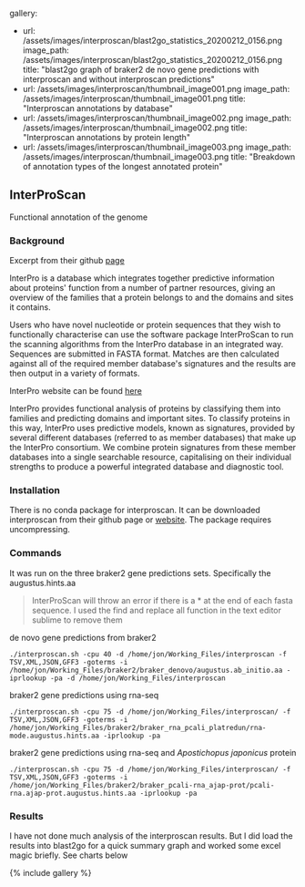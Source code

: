 
gallery:
  - url: /assets/images/interproscan/blast2go_statistics_20200212_0156.png
    image_path: /assets/images/interproscan/blast2go_statistics_20200212_0156.png
    title: "blast2go graph of braker2 de novo gene predictions with interproscan and without interproscan predictions"
  - url: /assets/images/interproscan/thumbnail_image001.png
    image_path: /assets/images/interproscan/thumbnail_image001.png
    title: "Interproscan annotations by database"
  - url: /assets/images/interproscan/thumbnail_image002.png
    image_path: /assets/images/interproscan/thumbnail_image002.png
    title: "Interproscan annotations by protein length"
  - url: /assets/images/interproscan/thumbnail_image003.png
    image_path: /assets/images/interproscan/thumbnail_image003.png
    title: "Breakdown of annotation types of the longest annotated protein"


## InterProScan
Functional annotation of the genome

### Background
Excerpt from their github [page](https://github.com/ebi-pf-team/interproscan/wiki)

InterPro is a database which integrates together predictive information about proteins' function from a number of partner resources, giving an overview of the families that a protein belongs to and the domains and sites it contains.

Users who have novel nucleotide or protein sequences that they wish to functionally characterise can use the software package InterProScan to run the scanning algorithms from the InterPro database in an integrated way. Sequences are submitted in FASTA format. Matches are then calculated against all of the required member database's signatures and the results are then output in a variety of formats.

InterPro website can be found [here](https://www.ebi.ac.uk/interpro/)

InterPro provides functional analysis of proteins by classifying them into families and predicting domains and important sites. To classify proteins in this way, InterPro uses predictive models, known as signatures, provided by several different databases (referred to as member databases) that make up the InterPro consortium. We combine protein signatures from these member databases into a single searchable resource, capitalising on their individual strengths to produce a powerful integrated database and diagnostic tool.

### Installation

There is no conda package for interproscan. It can be downloaded interproscan from their github page or [website](https://www.ebi.ac.uk/interpro/download/). The package requires uncompressing.

### Commands
It was run on the three braker2 gene predictions sets. Specifically the augustus.hints.aa

> InterProScan will throw an error if there is a \* at the end of each fasta sequence. I used the find and replace all function in the text editor sublime to remove them

de novo gene predictions from braker2
```
./interproscan.sh -cpu 40 -d /home/jon/Working_Files/interproscan -f TSV,XML,JSON,GFF3 -goterms -i /home/jon/Working_Files/braker2/braker_denovo/augustus.ab_initio.aa -iprlookup -pa -d /home/jon/Working_Files/interproscan
```

braker2 gene predictions using rna-seq
```
./interproscan.sh -cpu 75 -d /home/jon/Working_Files/interproscan/ -f TSV,XML,JSON,GFF3 -goterms -i /home/jon/Working_Files/braker2/braker_rna_pcali_platredun/rna-mode.augustus.hints.aa -iprlookup -pa 
```

braker2 gene predictions using rna-seq and *Apostichopus japonicus* protein 
```
./interproscan.sh -cpu 75 -d /home/jon/Working_Files/interproscan/ -f TSV,XML,JSON,GFF3 -goterms -i /home/jon/Working_Files/braker2/braker_pcali-rna_ajap-prot/pcali-rna.ajap-prot.augustus.hints.aa -iprlookup -pa 
```

### Results 

I have not done much analysis of the interproscan results. But I did load the results into blast2go for a quick summary graph and worked some excel magic briefly. See charts below

{% include gallery %}
